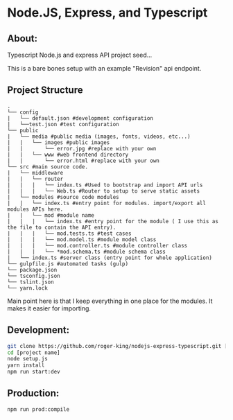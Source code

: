 # Node.JS, Express, and Typescript

## About:

Typescript Node.js and express API project seed...

This is a bare bones setup with an example "Revision" api endpoint.

## Project Structure

```
.
└── config
|   └── default.json #development configuration
|   └──test.json #test configuration
└── public
|   └── media #public media (images, fonts, videos, etc...)
|   |   └── images #public images
|   |       └── error.jpg #replace with your own
|   |   └── www #web frontend directory
|   |       └── error.html #replace with your own
└── src #main source code.
|   └── middleware
|   |   └── router
|   |   |   └── index.ts #Used to bootstrap and import API urls
|   |   |   └── Web.ts #Router to setup to serve static assets
|   └── modules #source code modules
|   |   └── index.ts #entry point for modules. import/export all modules APIs here.
|   |   └── mod #module name
|   |   |   └── index.ts #entry point for the module ( I use this as the file to contain the API entry).
|   |   |   └── mod.tests.ts #test cases
|   |   |   └── mod.model.ts #module model class
|   |   |   └── mod.controller.ts #module controller class
|   |   |   └── *mod.schema.ts #module schema class
|   └── index.ts #server class (entry point for whole application)
└── gulpfile.js #automated tasks (gulp)
└── package.json
└── tsconfig.json
└── tslint.json
└── yarn.lock
```

Main point here is that I keep everything in one place for the modules. It makes it easier for importing.

## Development:

```bash
git clone https://github.com/roger-king/nodejs-express-typescript.git [project name]
cd [project name]
node setup.js
yarn install
npm run start:dev
```

## Production:

```
npm run prod:compile
```
